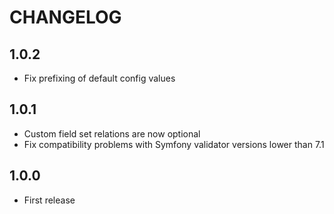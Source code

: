 CHANGELOG
=========

1.0.2
---

* Fix prefixing of default config values

1.0.1
---

* Custom field set relations are now optional
* Fix compatibility problems with Symfony validator versions lower than 7.1

1.0.0
---

* First release